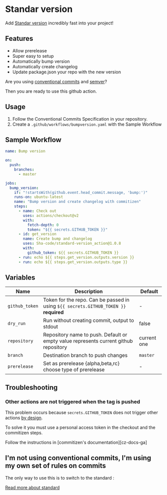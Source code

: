 # Standar version

Add [Standar version][sc] incredibly fast into your project!

## Features

- Allow prerelease
- Super easy to setup
- Automatically bump version
- Automatically create changelog
- Update package.json your repo with the new version

Are you using [conventional commits][cc] and [semver][semver]?

Then you are ready to use this github action.

## Usage

1. Follow the Conventional Commits Specification in your repository.
2. Create a `.github/workflows/bumpversion.yaml` with the Sample Workflow

## Sample Workflow

```yaml
name: Bump version

on:
  push:
    branches:
      - master

jobs:
  bump_version:
    if: "!startsWith(github.event.head_commit.message, 'bump:')"
    runs-on: ubuntu-latest
    name: "Bump version and create changelog with commitizen"
    steps:
      - name: Check out
        uses: actions/checkout@v2
        with:
          fetch-depth: 0
          token: "${{ secrets.GITHUB_TOKEN }}"
      - id: get_version
        name: Create bump and changelog
        uses: Sha-code/standard-version_action@1.0.8
        with:
          github_token: ${{ secrets.GITHUB_TOKEN }}
      - run: echo ${{ steps.get_version.outputs.version }}
      - run: echo ${{ steps.get_version.outputs.type }}
```

## Variables

| Name           | Description                                                                           | Default     |
| -------------- | ------------------------------------------------------------------------------------- | ----------- |
| `github_token` | Token for the repo. Can be passed in using `${{ secrets.GITHUB_TOKEN }}` **required** | -           |
| `dry_run`      | Run without creating commit, output to stdout                                         | false       |
| `repository`   | Repository name to push. Default or empty value represents current github repository  | current one |
| `branch`       | Destination branch to push changes                                                    | `master`    |
| `prerelease`   | Set as prerelease {alpha,beta,rc} choose type of prerelease                           | -           |

<!--           | `changelog`                                                                                                  | Create changelog when bumping the version | true | -->

## Troubleshooting

### Other actions are not triggered when the tag is pushed

This problem occurs because `secrets.GITHUB_TOKEN` does not trigger other
actions [by design][by_design].

To solve it you must use a personal access token in the checkout and the commitizen steps.

Follow the instructions in [commitizen's documentation][cz-docs-ga]

## I'm not using conventional commits, I'm using my own set of rules on commits

The only way to use this is to switch to the standard :

[Read more about standard][cc]

[by_design]: https://docs.github.com/en/free-pro-team@latest/actions/reference/events-that-trigger-workflows#example-using-multiple-events-with-activity-types-or-configuration
[sc]: https://www.npmjs.com/package/standard-version
[cc]: https://www.conventionalcommits.org/
[semver]: https://semver.org/

